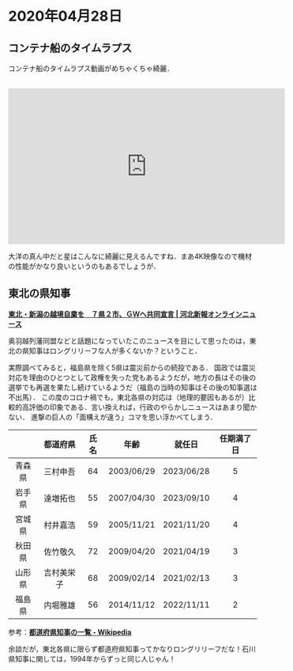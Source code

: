 # 2020年04月28日 



## コンテナ船のタイムラプス

コンテナ船のタイムラプス動画がめちゃくちゃ綺麗．

<br>
<iframe width="560" height="315" src="https://www.youtube.com/embed/AHrCI9eSJGQ" frameborder="0" allow="accelerometer; autoplay; encrypted-media; gyroscope; picture-in-picture" allowfullscreen></iframe>
<br>



大洋の真ん中だと星はこんなに綺麗に見えるんですね．まあ4K映像なので機材の性能がかなり良いというのもあるでしょうが．


## 東北の県知事


**[東北・新潟の越境自粛を　７県２市、ＧＷへ共同宣言 | 河北新報オンラインニュース](https://www.kahoku.co.jp/tohokunews/202004/20200425_71010.html)**


奥羽越列藩同盟などと話題になっていたこのニュースを目にして思ったのは，東北の県知事はロングリリーフな人が多くないか？ということ．


実際調べてみると，福島県を除く5県は震災前からの続投である．
国政では震災対応を理由のひとつとして政権を失った党もあるようだが，地方の長はその後の選挙でも再選を果たし続けているようだ（福島の当時の知事はその後の知事選は不出馬）．
この度のコロナ禍でも，東北各県の対応は（地理的要因もあるが）比較的高評価の印象である．言い換えれば，行政のやらかしニュースはあまり聞かない．
進撃の巨人の「面構えが違う」コマを思い浮かべてしまう．


| 　     | 都道府県   | 氏名 | 年齢       | 就任日     | 任期満了日 |
|:---:|:---:|:---:|:---:|:---:|:---:|
| 青森県 | 三村申吾   | 64   | 2003/06/29 | 2023/06/28 | 5          |
| 岩手県 | 達増拓也   | 55   | 2007/04/30 | 2023/09/10 | 4          |
| 宮城県 | 村井嘉浩   | 59   | 2005/11/21 | 2021/11/20 | 4          |
| 秋田県 | 佐竹敬久   | 72   | 2009/04/20 | 2021/04/19 | 3          |
| 山形県 | 吉村美栄子 | 68   | 2009/02/14 | 2021/02/13 | 3          |
| 福島県 | 内堀雅雄   | 56   | 2014/11/12 | 2022/11/11 | 2          |


参考：**[都道府県知事の一覧 - Wikipedia](https://ja.wikipedia.org/wiki/%E9%83%BD%E9%81%93%E5%BA%9C%E7%9C%8C%E7%9F%A5%E4%BA%8B%E3%81%AE%E4%B8%80%E8%A6%A7)**


余談だが，東北各県に限らず都道府県知事ってかなりロングリリーフだな！石川県知事に関しては，1994年からずっと同じ人じゃん！

